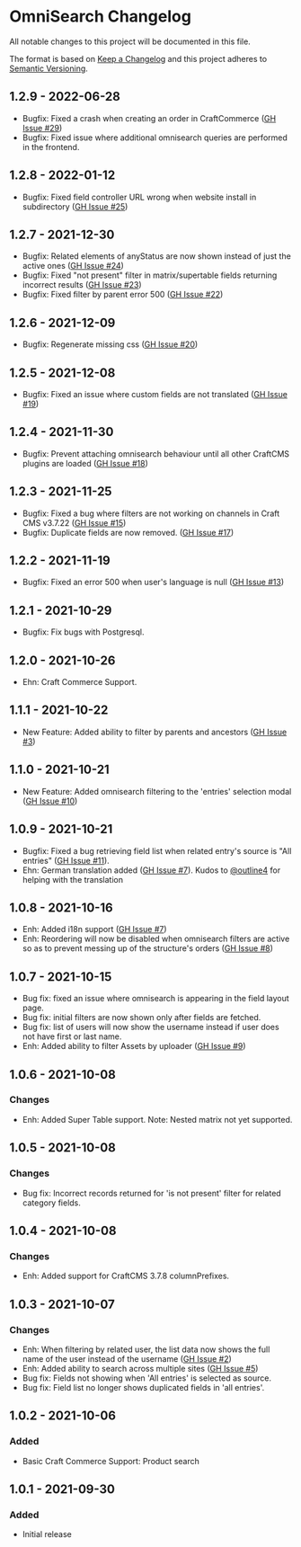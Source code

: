 # OmniSearch Changelog

All notable changes to this project will be documented in this file.

The format is based on [Keep a Changelog](http://keepachangelog.com/) and this project adheres to [Semantic Versioning](http://semver.org/).

## 1.2.9 - 2022-06-28
- Bugfix: Fixed a crash when creating an order in CraftCommerce ([GH Issue #29](https://github.com/bitmatrixstudio/craft-omnisearch/issues/29))
- Bugfix: Fixed issue where additional omnisearch queries are performed in the frontend.

## 1.2.8 - 2022-01-12
- Bugfix: Fixed field controller URL wrong when website install in subdirectory ([GH Issue #25](https://github.com/bitmatrixstudio/craft-omnisearch/issues/25))

## 1.2.7 - 2021-12-30
- Bugfix: Related elements of anyStatus are now shown instead of just the active ones ([GH Issue #24](https://github.com/bitmatrixstudio/craft-omnisearch/issues/24))
- Bugfix: Fixed "not present" filter in matrix/supertable fields returning incorrect results ([GH Issue #23](https://github.com/bitmatrixstudio/craft-omnisearch/issues/23))
- Bugfix: Fixed filter by parent error 500 ([GH Issue #22](https://github.com/bitmatrixstudio/craft-omnisearch/issues/22))

## 1.2.6 - 2021-12-09
- Bugfix: Regenerate missing css ([GH Issue #20](https://github.com/bitmatrixstudio/craft-omnisearch/issues/20))

## 1.2.5 - 2021-12-08
- Bugfix: Fixed an issue where custom fields are not translated ([GH Issue #19](https://github.com/bitmatrixstudio/craft-omnisearch/issues/19))

## 1.2.4 - 2021-11-30
- Bugfix: Prevent attaching omnisearch behaviour until all other CraftCMS plugins are loaded ([GH Issue #18](https://github.com/bitmatrixstudio/craft-omnisearch/issues/18))

## 1.2.3 - 2021-11-25
- Bugfix: Fixed a bug where filters are not working on channels in Craft CMS v3.7.22 ([GH Issue #15](https://github.com/bitmatrixstudio/craft-omnisearch/issues/15))
- Bugfix: Duplicate fields are now removed. ([GH Issue #17](https://github.com/bitmatrixstudio/craft-omnisearch/issues/17))

## 1.2.2 - 2021-11-19
- Bugfix: Fixed an error 500 when user's language is null ([GH Issue #13](https://github.com/bitmatrixstudio/craft-omnisearch/issues/13))

## 1.2.1 - 2021-10-29
- Bugfix: Fix bugs with Postgresql.

## 1.2.0 - 2021-10-26
- Ehn: Craft Commerce Support.

## 1.1.1 - 2021-10-22
- New Feature: Added ability to filter by parents and ancestors ([GH Issue #3](https://github.com/bitmatrixstudio/craft-omnisearch/issues/3))

## 1.1.0 - 2021-10-21
- New Feature: Added omnisearch filtering to the 'entries' selection modal ([GH Issue #10](https://github.com/bitmatrixstudio/craft-omnisearch/issues/10))

## 1.0.9 - 2021-10-21
- Bugfix: Fixed a bug retrieving field list when related entry's source is "All entries" ([GH Issue #11](https://github.com/bitmatrixstudio/craft-omnisearch/issues/11)).
- Ehn: German translation added ([GH Issue #7](https://github.com/bitmatrixstudio/craft-omnisearch/issues/7)). Kudos to [@outline4](https://github.com/outline4) for helping with the translation

## 1.0.8 - 2021-10-16
- Enh: Added i18n support ([GH Issue #7](https://github.com/bitmatrixstudio/craft-omnisearch/issues/7))
- Enh: Reordering will now be disabled when omnisearch filters are active so as to prevent messing up of the structure's orders ([GH Issue #8](https://github.com/bitmatrixstudio/craft-omnisearch/issues/8))

## 1.0.7 - 2021-10-15
- Bug fix: fixed an issue where omnisearch is appearing in the field layout page.
- Bug fix: initial filters are now shown only after fields are fetched.
- Bug fix: list of users will now show the username instead if user does not have first or last name.
- Enh: Added ability to filter Assets by uploader ([GH Issue #9](https://github.com/bitmatrixstudio/craft-omnisearch/issues/9))

## 1.0.6 - 2021-10-08
### Changes
- Enh: Added Super Table support. Note: Nested matrix not yet supported.

## 1.0.5 - 2021-10-08
### Changes
- Bug fix: Incorrect records returned for 'is not present' filter for related category fields.

## 1.0.4 - 2021-10-08
### Changes
- Enh: Added support for CraftCMS 3.7.8 columnPrefixes. 

## 1.0.3 - 2021-10-07
### Changes
- Enh: When filtering by related user, the list data now shows the full name of the user instead of the username ([GH Issue #2](https://github.com/bitmatrixstudio/craft-omnisearch/issues/2)) 
- Enh: Added ability to search across multiple sites ([GH Issue #5](https://github.com/bitmatrixstudio/craft-omnisearch/issues/5)) 
- Bug fix: Fields not showing when 'All entries' is selected as source.
- Bug fix: Field list no longer shows duplicated fields in 'all entries'.

## 1.0.2 - 2021-10-06
### Added
- Basic Craft Commerce Support: Product search

## 1.0.1 - 2021-09-30
### Added
- Initial release
